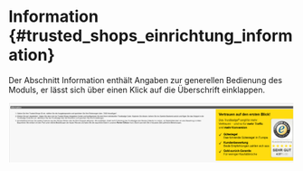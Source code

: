 # Information {#trusted_shops_einrichtung_information}

Der Abschnitt Information enthält Angaben zur generellen Bedienung des Moduls, er lässt sich über einen Klick auf die Überschrift einklappen.

![](Bilder/trusted_shops/TS-2016-12-14_001.png "Abschnitt Information des Trusted Shops-Moduls")



